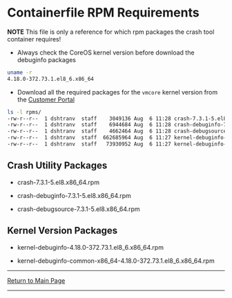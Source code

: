 # Containerfile RPM Requirements

**NOTE** This file is only a reference for which rpm packages the crash tool container requires!

- Always check the CoreOS kernel version before download the debuginfo packages

```bash
uname -r
4.18.0-372.73.1.el8_6.x86_64
```

- Download all the required packages for the `vmcore` kernel version from the [Customer Portal](https://access.redhat.com/downloads/content/package-browser)

```bash
ls -l rpms/
-rw-r--r--  1 dshtranv  staff    3049136 Aug  6 11:28 crash-7.3.1-5.el8.x86_64.rpm
-rw-r--r--  1 dshtranv  staff    6944684 Aug  6 11:28 crash-debuginfo-7.3.1-5.el8.x86_64.rpm
-rw-r--r--  1 dshtranv  staff    4662464 Aug  6 11:28 crash-debugsource-7.3.1-5.el8.x86_64.rpm
-rw-r--r--  1 dshtranv  staff  662685964 Aug  6 11:27 kernel-debuginfo-4.18.0-372.73.1.el8_6.x86_64.rpm
-rw-r--r--  1 dshtranv  staff   73930952 Aug  6 11:27 kernel-debuginfo-common-x86_64-4.18.0-372.73.1.el8_6.x86_64.rpm
```

## Crash Utility Packages

- crash-7.3.1-5.el8.x86_64.rpm

- crash-debuginfo-7.3.1-5.el8.x86_64.rpm

- crash-debugsource-7.3.1-5.el8.x86_64.rpm

## Kernel Version Packages

- kernel-debuginfo-4.18.0-372.73.1.el8_6.x86_64.rpm

- kernel-debuginfo-common-x86_64-4.18.0-372.73.1.el8_6.x86_64.rpm

---

[Return to Main Page](../README.md)

---
